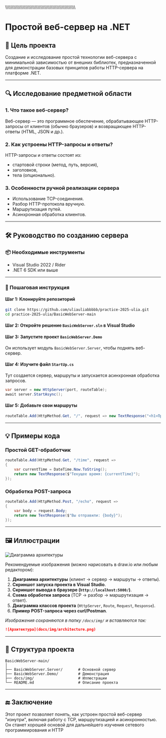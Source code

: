 \\\\\\\\\\\\\\\\\\\\\\\\\\\\\\\\\\\\\\\\\\\\\\\\\\\\\\\\\\\\\\\\\\\\\\\\\\\\\\\\\\\\\\\\\\\\\\\\\\\\\\\\
# Простой веб-сервер на .NET

## 📌 Цель проекта

Создание и исследование простой технологии веб-сервера с минимальной зависимостью от внешних библиотек, предназначенной для демонстрации базовых принципов работы HTTP-сервера на платформе .NET.

---

## 🔍 Исследование предметной области

### 1. Что такое веб-сервер?
Веб-сервер — это программное обеспечение, обрабатывающее HTTP-запросы от клиентов (обычно браузеров) и возвращающее HTTP-ответы (HTML, JSON и др.).

### 2. Как устроены HTTP-запросы и ответы?
HTTP-запросы и ответы состоят из:
- стартовой строки (метод, путь, версия),
- заголовков,
- тела (опционально).

### 3. Особенности ручной реализации сервера
- Использование TCP-соединения.
- Разбор HTTP-протокола вручную.
- Маршрутизация путей.
- Асинхронная обработка клиентов.

---

## 🛠️ Руководство по созданию сервера

### 📦 Необходимые инструменты

- Visual Studio 2022 / Rider
- .NET 6 SDK или выше

---

### 🚀 Пошаговая инструкция

#### Шаг 1: Клонируйте репозиторий

```bash
git clone https://github.com/uliauliabbbbb/practice-2025-ulia.git
cd practice-2025-ulia/BasicWebServer-main
```

#### Шаг 2: Откройте решение `BasicWebServer.sln` в Visual Studio

#### Шаг 3: Запустите проект `BasicWebServer.Demo`

Он использует модуль `BasicWebServer.Server`, чтобы поднять веб-сервер.

#### Шаг 4: Изучите файл `StartUp.cs`

Тут создается сервер, маршруты и запускается асинхронная обработка запросов.

```csharp
var server = new HttpServer(port, routeTable);
await server.StartAsync();
```

#### Шаг 5: Добавьте свои маршруты

```csharp
routeTable.Add(HttpMethod.Get, "/", request => new TextResponse("<h1>Привет, мир!</h1>", ContentType.Html));
```

---

## 💡 Примеры кода

### Простой GET-обработчик

```csharp
routeTable.Add(HttpMethod.Get, "/time", request =>
{
    var currentTime = DateTime.Now.ToString();
    return new TextResponse($"Текущее время: {currentTime}");
});
```

### Обработка POST-запроса

```csharp
routeTable.Add(HttpMethod.Post, "/echo", request =>
{
    var body = request.Body;
    return new TextResponse($"Вы отправили: {body}");
});
```

---

## 🖼 Иллюстрации

![Диаграмма архитектуры](docs/img/architecture.png)

Рекомендуемые изображения (можно нарисовать в draw.io или любым редактором):

1. **Диаграмма архитектуры** (клиент → сервер → маршруты → ответы).
2. **Скриншот запуска проекта в Visual Studio**.
3. **Скриншот вывода в браузере (`http://localhost:5000/`)**.
4. **Схема обработки запроса** (TCP → разбор → маршрутизация → ответ).
5. **Диаграмма классов проекта** (`HttpServer`, `Route`, `Request`, `Response`).
6. **Пример POST-запроса через curl/Postman**.

*Изображения сохраняются в папку `/docs/img/` и вставляются так:*

```markdown
![Архитектура](docs/img/architecture.png)
```

---

## 📁 Структура проекта

```text
BasicWebServer-main/
│
├── BasicWebServer.Server/       # Основной сервер
├── BasicWebServer.Demo/         # Демонстрация
├── docs/img/                    # Иллюстрации
└── README.md                    # Описание проекта
```

---

## 🔚 Заключение

Этот проект позволяет понять, как устроен простой веб-сервер "изнутри", включая работу с TCP, маршрутизацией и асинхронностью. Он станет хорошей основой для дальнейшего изучения сетевого программирования и HTTP